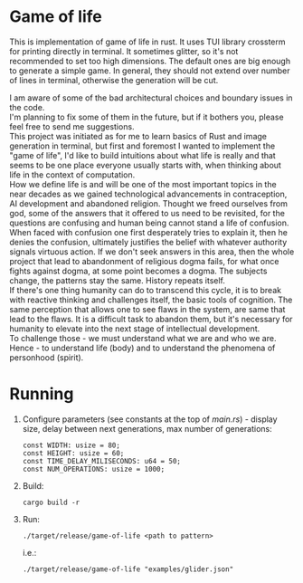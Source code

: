 # Game of life

This is implementation of game of life in rust.
It uses TUI library crossterm for printing directly in terminal. It sometimes glitter, so it's not recommended to set too high dimensions.
The default ones are big enough to generate a simple game.
In general, they should not extend over number of lines in terminal, otherwise the generation will be cut.

I am aware of some of the bad architectural choices and boundary issues in the code.  
I'm planning to fix some of them in the future, but if it bothers you, please feel free to send me suggestions.  
This project was initiated as for me to learn basics of Rust and image generation in terminal, but first and foremost I wanted to implement the "game of life", 
I'd like to build intuitions about what life is really and that seems to be one place everyone usually starts with, when thinking about life in the context of computation.  
How we define life is and will be one of the most important topics in the near decades as we gained technological advancements in contraception, AI development and abandoned religion.
Thought we freed ourselves from god, some of the answers that it offered to us need to be revisited, for the questions are confusing and human being cannot stand a life of confusion. When faced with confusion one first desperately tries to explain it, then he denies the confusion, ultimately justifies the belief with whatever authority signals virtuous action. If we don't seek answers in this area, then the whole project that lead to abandonment of religious dogma fails, for what once fights against dogma, at some point becomes a dogma. The subjects change, the patterns stay the same. History repeats itself.  
If there's one thing humanity can do to transcend this cycle, it is to break with reactive thinking and challenges itself, the basic tools of cognition. The same perception that allows one to see flaws in the system, are same that lead to the flaws. It is a difficult task to abandon them, but it's necessary for humanity to elevate into the next stage of intellectual development.  
To challenge those - we must understand what we are and who we are. Hence - to understand life (body) and to understand the phenomena of personhood (spirit).

# Running

1. Configure parameters (see constants at the top of *main.rs*) - display size, delay between next generations, max number of generations:

    ```
    const WIDTH: usize = 80;
    const HEIGHT: usize = 60;
    const TIME_DELAY_MILISECONDS: u64 = 50;
    const NUM_OPERATIONS: usize = 1000;
    ```

2. Build:

    ```
    cargo build -r
    ```

3. Run:

    ```
    ./target/release/game-of-life <path to pattern>
    ```

    i.e.:
    ```
    ./target/release/game-of-life "examples/glider.json"
    ```


